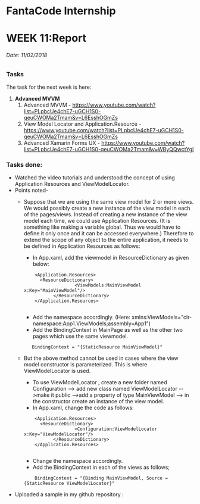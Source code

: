# FantaCode Internship
# WEEK 11:Report 

###### Date: 11/02/2018
### Tasks 

The task for the next week is here:<br>

1. <b>Advanced MVVM</b>
    1. Advanced MVVM - https://www.youtube.com/watch?list=PLpbcUe4chE7-uGCH1S0-qeuCWOMa2Tmam&v=L6EsshOGmZs
    1. View Model Locator and Application.Resource - https://www.youtube.com/watch?list=PLpbcUe4chE7-uGCH1S0-qeuCWOMa2Tmam&v=L6EsshOGmZs
    1. Advanced Xamarin Forms UX - https://www.youtube.com/watch?list=PLpbcUe4chE7-uGCH1S0-qeuCWOMa2Tmam&v=WByQQwctYgI

### Tasks done:

* Watched the video tutorials and understood the concept of using Application Resources and ViewModelLocator.
* Points noted-<br>
  * Suppose that we are using the same view model for 2 or more views. We would possibly create a new instance of the view model in each of the pages/views. Instead of creating a new instance of the view model each time, we could use Application Resources. (It is something like making a variable global. Thus we would have to define it only once and it can be accessed everywhere.) Therefore to extend the scope of any object to the entire application, it needs to be defined in Application Resources as follows:<br>
    * In App.xaml, add the viewmodel in ResourceDictionary as given below:
    
    ```
        <Application.Resources>
       	  <ResourceDictionary>
       	               <ViewModels:MainViewModel x:Key="MainViewModel"/>
       	       </ResourceDictionary>
	    </Application.Resources>
	    
	   ```
     * Add the namespace accordingly. (Here: xmlns:ViewModels="clr-namespace:App1.ViewModels;assembly=App1")
     * Add the BindingContext in MainPage as well as the other two pages which use the same viewmodel.
     ```
     	BindingContext = "{StaticResource MainViewModel}"
	```
  * But the above method cannot be used in cases where the view model constructor is parameterized. This is where ViewModelLocator is used.
	* To use ViewModelLocator , create a new folder named Configuration --> add new class named ViewModelLocator -->make it public -->add a property of type MainViewModel --> in the constructor create an instance of the view model.
	* In App.xaml, change the code as follows:
	```
        <Application.Resources>
       	  <ResourceDictionary>
       	               <Configuration:ViewModelLocator x:Key="ViewModelLocator"/>
       	       </ResourceDictionary>
	    </Application.Resources>
	    
	   ```
	* Change the namespace accordingly.
	* Add the BindingContext in each of the views as follows;
	```
     	BindingContext = "{Binding MainViewModel, Source ={StaticResource ViewModelLocator}"
	```
* Uploaded a sample in my github repository : 
	
	

